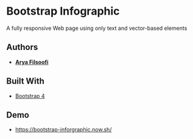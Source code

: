 # Bootstrap Infographic
A fully responsive Web page using only text and vector-based elements
## Authors
* **[Arya Filsoofi]()**
## Built With
* [Bootstrap 4]()
## Demo
* https://bootstrap-inforgraphic.now.sh/